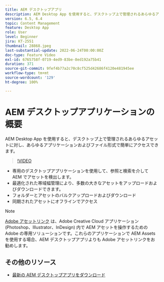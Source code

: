 ```yaml
---
title: AEM デスクトップアプリ
description: AEM Desktop App を使用すると、デスクトップ上で管理されるあらゆるアセットに対し、あらゆるアプリケーションおよびファイル形式で簡単にアクセスできます。
version: 6.5, 6.4
topic: Content Management
feature: Desktop App
role: User
level: Beginner
jira: KT-2551
thumbnail: 28868.jpeg
last-substantial-update: 2022-06-24T00:00:00Z
doc-type: Feature Video
exl-id: 6765758f-0719-4ed9-83be-8ed192a75b41
duration: 371
source-git-commit: 9fef4b77a2c70c8cf525d42686f4120e481945ee
workflow-type: tm+mt
source-wordcount: '129'
ht-degree: 100%

---
```


# AEM デスクトップアプリケーションの概要

AEM Desktop App を使用すると、デスクトップ上で管理されるあらゆるアセットに対し、あらゆるアプリケーションおよびファイル形式で簡単にアクセスできます。

>[!VIDEO](https://video.tv.adobe.com/v/28868?quality=12&learn=on)

+ 専用のデスクトップアプリケーションを使用して、参照と検索を介して AEM でアセットを検出します。
+ 最適化された帯域幅管理により、多数の大きなアセットをアップロードおよびダウンロードできます。
+ フォルダーとアセットのバルクアップロードおよびダウンロード
+ 同期されたアセットにオフラインでアクセス

>[!NOTE]
>
> [Adobe アセットリンク](./adobe-asset-link.md) は、Adobe Creative Cloud アプリケーション (Photoshop、Illustrator、InDesign) 内で AEM アセットを操作するための Adobe の専用ソリューションです。これらのアプリケーションで AEM Assets を使用する場合、AEM デスクトップアプリよりも Adobe アセットリンクをお勧めします。

## その他のリソース

+ [最新の AEM デスクトップアプリをダウンロード](https://experienceleague.adobe.com/docs/experience-manager-desktop-app/using/release-notes.html?lang=ja)
